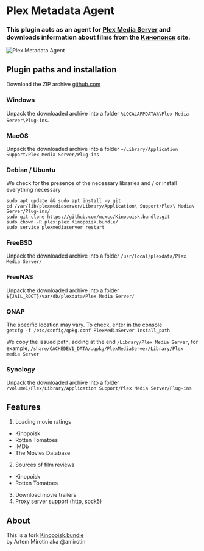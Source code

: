 # Plex Metadata Agent
### This plugin acts as an agent for [Plex Media Server](https://plex.tv) and downloads information about films from the [Кинопоиск](https://www.kinopoisk.ru/) site.

![Plex Metadata Agent](https://c.radikal.ru/c21/2102/ac/5045bb2a1148.png "This plugin acts as an agent for Plex Media Server and downloads information about films from the Кинопоиск site.")

## Plugin paths and installation
Download the ZIP archive [github.com](https://github.com/muxcc/Kinopoisk.bundle/archive/master.zip)

### Windows
Unpack the downloaded archive into a folder `%LOCALAPPDATA%\Plex Media Server\Plug-ins`.

### MacOS
Unpack the downloaded archive into a folder `~/Library/Application Support/Plex Media Server/Plug-ins`

### Debian / Ubuntu
We check for the presence of the necessary libraries and / or install everything necessary
```
sudo apt update && sudo apt install -y git
cd /var/lib/plexmediaserver/Library/Application\ Support/Plex\ Media\ Server/Plug-ins/
sudo git clone https://github.com/muxcc/Kinopoisk.bundle.git
sudo chown -R plex:plex Kinopoisk.bundle/
sudo service plexmediaserver restart
```
### FreeBSD
Unpack the downloaded archive into a folder `/usr/local/plexdata/Plex Media Server/`

### FreeNAS
Unpack the downloaded archive into a folder `${JAIL_ROOT}/var/db/plexdata/Plex Media Server/`

### QNAP
The specific location may vary. To check, enter in the console <br />
`getcfg -f /etc/config/qpkg.conf PlexMediaServer Install_path`

We copy the issued path, adding at the end `/Library/Plex Media Server`, for example, `/share/CACHEDEV1_DATA/.qpkg/PlexMediaServer/Library/Plex media Server`

### Synology
Unpack the downloaded archive into a folder `/volume1/Plex/Library/Application Support/Plex Media Server/Plug-ins`

## Features
1. Loading movie ratings
+ Kinopoisk
+ Rotten Tomatoes
+ IMDb
+ The Movies Database
2. Sources of film reviews
+ Kinopoisk
+ Rotten Tomatoes
3. Download movie trailers
4. Proxy server support (http, sock5)

## About
This is a fork [Kinopoisk.bundle](https://github.com/amirotin/Kinopoisk.bundle) <br />
by Artem Mirotin aka @amirotin
